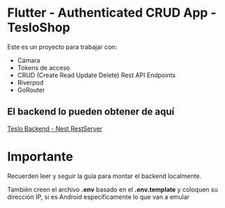 # Flutter - Authenticated CRUD App - TesloShop

Este es un proyecto para trabajar con:

* Cámara
* Tokens de acceso
* CRUD (Create Read Update Delete) Rest API Endpoints
* Riverpod
* GoRouter


## El backend lo pueden obtener de aquí

[Teslo Backend - Nest RestServer](https://hub.docker.com/repository/docker/klerith/flutter-backend-teslo-shop/general)


# Importante
Recuerden leer y seguir la guía para montar el backend localmente.

También creen el archivo __.env__ basado en el __.env.template__ y coloquen su dirección IP, si es Android específicamente lo que van a emular


